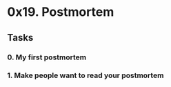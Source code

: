 # 0x19. Postmortem

## Tasks

### 0. My first postmortem

### 1. Make people want to read your postmortem
